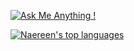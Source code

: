 [![Ask Me Anything !](https://img.shields.io/badge/Ask%20me-anything-1abc9c.svg)](https://GitHub.com/Naereen/ama)

[![Naereen's top languages](https://github-readme-stats.vercel.app/api/top-langs/?username=darmilola&theme=blue-green)](https://github.com/darmilola/github-readme-stats)
